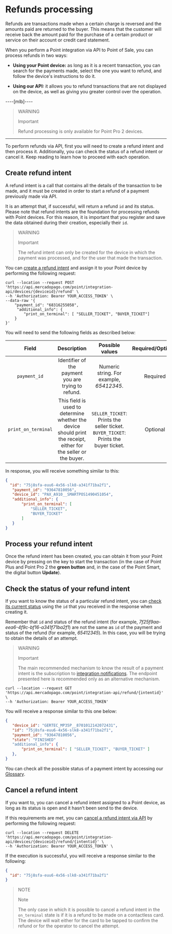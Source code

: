 # Refunds processing

Refunds are transactions made when a certain charge is reversed and the amounts paid are returned to the buyer. This means that the customer will receive back the amount paid for the purchase of a certain product or service on their account or credit card statement.

When you perform a Point integration via API to Point of Sale, you can process refunds in two ways: 

 * **Using your Point device:** as long as it is a recent transaction, you can search for the payments made, select the one you want to refund, and follow the device's instructions to do it. 

 * **Using our API:** it allows you to refund transactions that are not displayed on the device, as well as giving you greater control over the operation.

----[mlb]----

> WARNING
>
> Important
>
> Refund processing is only available for Point Pro 2 devices.
------------

To perform refunds via API, first you will need to create a refund intent and then process it. Additionally, you can check the status of a refund intent or cancel it. Keep reading to learn how to proceed with each operation.

## Create refund intent

A refund intent is a call that contains all the details of the transaction to be made, and it must be created in order to start a refund of a payment previously made via API. 

It is an attempt that, if successful, will return a refund `id` and its status. Please note that refund intents are the foundation for processing refunds with Point devices. For this reason, it is important that you register and save the data obtained during their creation, especially their `id`.

> WARNING
>
> Important
>
> The refund intent can only be created for the device in which the payment was processed, and for the user that made the transaction.

You can [create a refund intent](/developers/en/reference/integrations_api/_point_integration-api_devices_deviceid_refund/post) and assign it to your Point device by performing the following request:

``` curl
curl --location --request POST 'https://api.mercadopago.com/point/integration-api/devices/{deviceid}/refund' \
--h 'Authorization: Bearer YOUR_ACCESS_TOKEN' \
--data-raw '{
    "payment_id": "68316255058",
     "additional_info": {
        "print_on_terminal": [ "SELLER_TICKET", "BUYER_TICKET"]
    }
}'

```

You will need to send the following fields as described below:

| Field  | Description | Possible values | Required/Optional |
|:---:|:---:|:---:|:---:|
| `payment_id` | Identifier of the payment you are trying to refund. | Numeric string. For example, *65412345*. | Required |
| `print_on_terminal` | This field is used to determine whether the device should print the receipt, either for the seller or the buyer. | `SELLER_TICKET`: Prints the seller ticket.<br>`BUYER_TICKET`: Prints the buyer ticket. | Optional |


In response, you will receive something similar to this:

``` json
{
  "id": "75j8sfa-euu6-4x56-slk8-a341f71ba2f1",
   "payment_id": "93647810056",
   "device_id": "PAX_A910__SMARTPOS1490451054",	
   "additional_info": {
       "print_on_terminal": [
           "SELLER_TICKET",
           "BUYER_TICKET"
       ]
   }
}
```

## Process your refund intent
Once the refund intent has been created, you can obtain it from your Point device by pressing on the key to start the transaction (in the case of Point Plus and Point Pro 2 the **green button** and, in the case of the Point Smart, the digital button **Update**).

## Check the status of your refund intent
If you want to know the status of a particular refund intent, you can [check its current status](/developers/en/reference/integrations_api/_point_integration-api_refund_refundintentid/get) using the `id` that you received in the response when creating it.

Remember that `id` and status of the refund intent (for example, *7f25f9aa-eea6-4f9c-bf16-a341f71ba2f1*) are not the same as `id` of the payment and status of the refund (for example, *65412345*).  In this case, you will be trying to obtain the details of an attempt.

> WARNING
>
> Important
>
> The main recommended mechanism to know the result of a payment intent is the subscription to [integration notifications](/developers/en/docs/mp-point/integration-configuration/integrate-with-pdv/notifications). The endpoint presented here is recommended only as an alternative mechanism.


``` curl
curl --location --request GET 'https://api.mercadopago.com/point/integration-api/refund/{intentid}' \
--h 'Authorization: Bearer YOUR_ACCESS_TOKEN'
```

You will receive a response similar to this one below:

``` json
{
   "device_id": "GERTEC_MP35P__8701012142072431",
   "id": "75j8sfa-euu6-4x56-slk8-a341f71ba2f1",
   "payment_id": "93647810056",
   "state": "FINISHED"
   "additional_info": {
       "print_on_terminal": [ "SELLER_TICKET", "BUYER_TICKET" ]
   },
}
```

You can check all the possible status of a payment intent by accessing our [Glossary](/developers/en/docs/mp-point/integration-api/glossary).


## Cancel a refund intent
If you want to, you can cancel a refund intent assigned to a Point device, as long as its status is open and it hasn’t been send to the device.

If this requirements are met, you can [cancel a refund intent via API](/developers/en/reference/integrations_api/_point_integration-api_devices_deviceid_refund_refundintentid/delete) by performing the following request:

``` curl
curl --location --request DELETE 'https://api.mercadopago.com/point/integration-api/devices/{deviceid}/refund/{intentid}' \
--h 'Authorization: Bearer YOUR_ACCESS_TOKEN' \

```

If the execution is successful, you will receive a response similar to the following:

``` json
{
  "id": "75j8sfa-euu6-4x56-slk8-a341f71ba2f1"
}

```

> NOTE
>
> Note
>
> The only case in which it is possible to cancel a refund intent in the `on_terminal` state is if it is a refund to be made on a contactless card. The device will wait either for the card to be tapped to confirm the refund or for the operator to cancel the attempt.